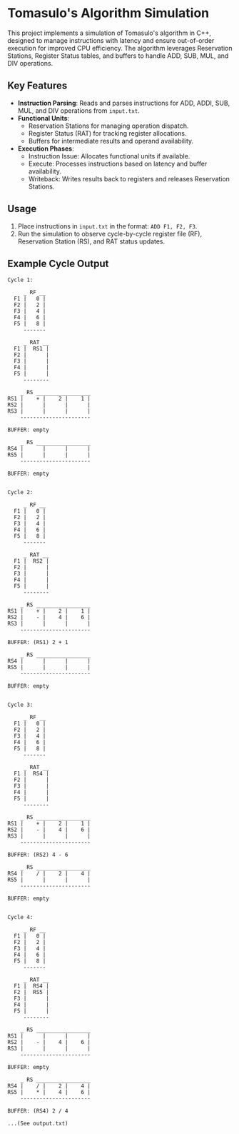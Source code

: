 # Tomasulo's Algorithm Simulation

This project implements a simulation of Tomasulo's algorithm in C++, designed to manage instructions with latency and ensure out-of-order execution for improved CPU efficiency. The algorithm leverages Reservation Stations, Register Status tables, and buffers to handle ADD, SUB, MUL, and DIV operations.

## Key Features
- **Instruction Parsing**: Reads and parses instructions for ADD, ADDI, SUB, MUL, and DIV operations from `input.txt`.
- **Functional Units**: 
  - Reservation Stations for managing operation dispatch.
  - Register Status (RAT) for tracking register allocations.
  - Buffers for intermediate results and operand availability.
- **Execution Phases**:
  - Instruction Issue: Allocates functional units if available.
  - Execute: Processes instructions based on latency and buffer availability.
  - Writeback: Writes results back to registers and releases Reservation Stations.

## Usage
1. Place instructions in `input.txt` in the format: `ADD F1, F2, F3`.
2. Run the simulation to observe cycle-by-cycle register file (RF), Reservation Station (RS), and RAT status updates.

## Example Cycle Output
```
Cycle 1:

     _ RF __
  F1 |   0 |
  F2 |   2 |
  F3 |   4 |
  F4 |   6 |
  F5 |   8 |
     -------

     _ RAT __
  F1 |  RS1 |
  F2 |      |
  F3 |      |
  F4 |      |
  F5 |      |
     --------

    _ RS _________________
RS1 |    + |    2 |    1 |
RS2 |      |      |      |
RS3 |      |      |      |
    ----------------------

BUFFER: empty

    _ RS _________________
RS4 |      |      |      |
RS5 |      |      |      |
    ----------------------

BUFFER: empty


Cycle 2:

     _ RF __
  F1 |   0 |
  F2 |   2 |
  F3 |   4 |
  F4 |   6 |
  F5 |   8 |
     -------

     _ RAT __
  F1 |  RS2 |
  F2 |      |
  F3 |      |
  F4 |      |
  F5 |      |
     --------

    _ RS _________________
RS1 |    + |    2 |    1 |
RS2 |    - |    4 |    6 |
RS3 |      |      |      |
    ----------------------

BUFFER: (RS1) 2 + 1

    _ RS _________________
RS4 |      |      |      |
RS5 |      |      |      |
    ----------------------

BUFFER: empty


Cycle 3:

     _ RF __
  F1 |   0 |
  F2 |   2 |
  F3 |   4 |
  F4 |   6 |
  F5 |   8 |
     -------

     _ RAT __
  F1 |  RS4 |
  F2 |      |
  F3 |      |
  F4 |      |
  F5 |      |
     --------

    _ RS _________________
RS1 |    + |    2 |    1 |
RS2 |    - |    4 |    6 |
RS3 |      |      |      |
    ----------------------

BUFFER: (RS2) 4 - 6

    _ RS _________________
RS4 |    / |    2 |    4 |
RS5 |      |      |      |
    ----------------------

BUFFER: empty


Cycle 4:

     _ RF __
  F1 |   0 |
  F2 |   2 |
  F3 |   4 |
  F4 |   6 |
  F5 |   8 |
     -------

     _ RAT __
  F1 |  RS4 |
  F2 |  RS5 |
  F3 |      |
  F4 |      |
  F5 |      |
     --------

    _ RS _________________
RS1 |      |      |      |
RS2 |    - |    4 |    6 |
RS3 |      |      |      |
    ----------------------

BUFFER: empty

    _ RS _________________
RS4 |    / |    2 |    4 |
RS5 |    * |    4 |    6 |
    ----------------------

BUFFER: (RS4) 2 / 4

...(See output.txt)
```


